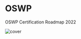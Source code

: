 # OSWP
OSWP Certification Roadmap 2022

![cover](https://user-images.githubusercontent.com/17753652/177206943-44023996-b6dc-45a1-af90-54ed3d219f60.png)
